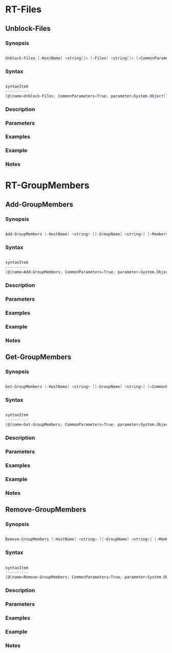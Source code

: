 # RT-Files
## Unblock-Files

### Synopsis
```ps1

Unblock-Files [-HostName] <string[]> [-Files] <string[]> [<CommonParameters>]

```

### Syntax
```ps1

syntaxItem
----------
{@{name=Unblock-Files; CommonParameters=True; parameter=System.Object[]}}


```

### Description


### Parameters

### 



### Examples

### Example 



### Notes

# RT-GroupMembers
## Add-GroupMembers

### Synopsis
```ps1

Add-GroupMembers [-HostName] <string> [[-GroupName] <string>] [-Members] <string[]> [<CommonParameters>]

```

### Syntax
```ps1

syntaxItem
----------
{@{name=Add-GroupMembers; CommonParameters=True; parameter=System.Object[]}}


```

### Description


### Parameters

### 



### Examples

### Example 



### Notes


## Get-GroupMembers

### Synopsis
```ps1

Get-GroupMembers [-HostName] <string> [[-GroupName] <string>] [<CommonParameters>]

```

### Syntax
```ps1

syntaxItem
----------
{@{name=Get-GroupMembers; CommonParameters=True; parameter=System.Object[]}}


```

### Description


### Parameters

### 



### Examples

### Example 



### Notes


## Remove-GroupMembers

### Synopsis
```ps1

Remove-GroupMembers [-HostName] <string> [[-GroupName] <string>] [-Members] <string[]> [<CommonParameters>]

```

### Syntax
```ps1

syntaxItem
----------
{@{name=Remove-GroupMembers; CommonParameters=True; parameter=System.Object[]}}


```

### Description


### Parameters

### 



### Examples

### Example 



### Notes


